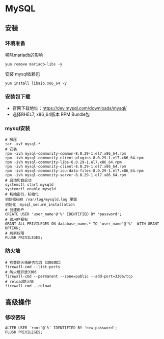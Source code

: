 # MySQL

## 安装

### 环境准备

移除mariadb的影响
```shell
yum remove mariadb-libs -y
```

安装 mysql依赖包
```shell
yum install libaio.x86_64 -y
```

### 安装包下载

- 官网下载地址：https://dev.mysql.com/downloads/mysql/
- 选择RHEL7, x86_64版本 RPM Bundle包


### mysql安装
```shell
# 解压
tar -xvf mysql-*
# 安装
rpm -ivh mysql-community-common-8.0.29-1.el7.x86_64.rpm
rpm -ivh mysql-community-client-plugins-8.0.29-1.el7.x86_64.rpm
rpm -ivh mysql-community-libs-8.0.29-1.el7.x86_64.rpm
rpm -ivh mysql-community-client-8.0.29-1.el7.x86_64.rpm
rpm -ivh mysql-community-icu-data-files-8.0.29-1.el7.x86_64.rpm
rpm -ivh mysql-community-server-8.0.29-1.el7.x86_64.rpm
# 启动和自启动
systemctl start mysqld
systemctl enable mysqld
# 初始密码，初始化
初始密码在 /var/log/mysqld.log 里面
初始化：mysql_secure_installation
# 创建用户
CREATE USER 'user_name'@'%' IDENTIFIED BY 'password';
# 给用户授权
GRANT ALL PRIVILEGES ON database_name.* TO 'user_name'@'%'  WITH GRANT OPTION;
# 刷新权限
FLUSH PRIVILEGES;
```

### 防火墙

```shell script
# 检查防火墙是否包含 3306端口
firewall-cmd --list-ports
# 防火墙开放3306
firewall-cmd --permanent --zone=public --add-port=3306/tcp
# reload防火墙
firewall-cmd --reload
```

## 高级操作

### 修改密码
```shell
ALTER USER `root`@`%` IDENTIFIED BY 'new_password';
FLUSH PRIVILEGES;
```